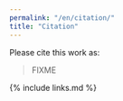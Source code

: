 ```yaml
---
permalink: "/en/citation/"
title: "Citation"
---
```


Please cite this work as:

> FIXME

{% include links.md %}
